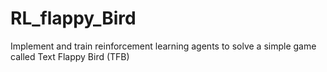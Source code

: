 # RL_flappy_Bird
Implement and train reinforcement learning agents to solve a simple game called Text Flappy Bird (TFB)
